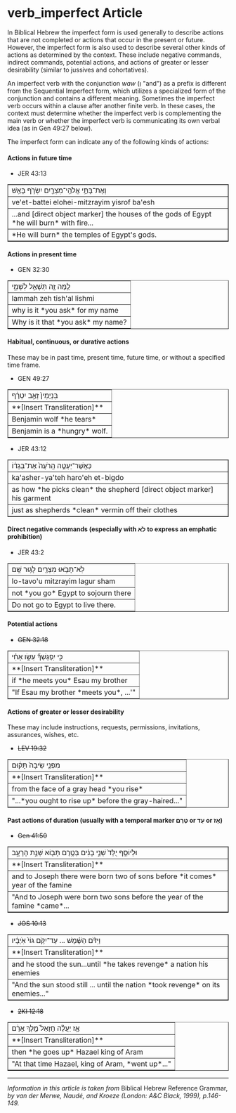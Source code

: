 # verb_imperfect Article
In Biblical Hebrew the imperfect form is used generally to describe actions that are not completed or actions that occur in the present or future.  However, the imperfect form is also used to describe several other kinds of actions as determined by the context. These include negative commands, indirect commands, potential actions, and actions of greater or lesser desirability (similar to jussives and cohortatives).

An imperfect verb with the conjunction *waw* (וְ "and") as a prefix is different from the Sequential Imperfect form, which utilizes a specialized form of the conjunction and contains a different meaning.  Sometimes the imperfect verb occurs within a clause after another finite verb.  In these cases, the context must determine whether the imperfect verb is complementing the main verb or whether the imperfect verb is communicating its own verbal idea (as in Gen 49:27 below).

The imperfect form can indicate any of the following kinds of actions:

#### Actions in future time

* JER 43:13
<table border="1" class="docutils">
<colgroup>
<col width="100%" />
</colgroup>
<tbody valign="top">
<tr class="row-odd"><td>וְאֶת־בָּתֵּ֥י אֱלֹהֵֽי־מִצְרַ֖יִם יִשְׂרֹ֥ף בָּאֵֽשׁ</td>
</tr>
<tr class="row-even"><td>ve'et-battei elohei-mitzrayim yisrof ba'esh</td>
</tr>
<tr class="row-odd"><td>...and [direct object marker] the houses of the gods of Egypt *he will burn* with fire...</td>
</tr>
<tr class="row-even"><td>*He will burn* the temples of Egypt's gods.</td>
</tr>
</tbody>
</table>

#### Actions in present time

* GEN 32:30
<table border="1" class="docutils">
<colgroup>
<col width="100%" />
</colgroup>
<tbody valign="top">
<tr class="row-odd"><td>לָ֥מָּה זֶּ֖ה תִּשְׁאַ֣ל לִשְׁמִ֑י</td>
</tr>
<tr class="row-even"><td>lammah zeh tish'al lishmi</td>
</tr>
<tr class="row-odd"><td>why is it *you ask* for my name</td>
</tr>
<tr class="row-even"><td>Why is it that *you ask* my name?</td>
</tr>
</tbody>
</table>

#### Habitual, continuous, or durative actions
These may be in past time, present time, future time, or without a specified time frame.

* GEN 49:27
<table border="1" class="docutils">
<colgroup>
<col width="100%" />
</colgroup>
<tbody valign="top">
<tr class="row-odd"><td>בִּנְיָמִין֙ זְאֵ֣ב יִטְרָ֔ף</td>
</tr>
<tr class="row-even"><td>**[Insert Transliteration]**</td>
</tr>
<tr class="row-odd"><td>Benjamin wolf *he tears*</td>
</tr>
<tr class="row-even"><td>Benjamin is a *hungry* wolf.</td>
</tr>
</tbody>
</table>

* JER 43:12
<table border="1" class="docutils">
<colgroup>
<col width="100%" />
</colgroup>
<tbody valign="top">
<tr class="row-odd"><td>כַּאֲשֶׁר־יַעְטֶ֤ה הָֽרֹעֶה֙ אֶת־בִּגְד֔וֹ</td>
</tr>
<tr class="row-even"><td>ka'asher-ya'teh haro'eh et-bigdo</td>
</tr>
<tr class="row-odd"><td>as how *he picks clean* the shepherd [direct object marker] his garment</td>
</tr>
<tr class="row-even"><td>just as shepherds *clean* vermin off their clothes</td>
</tr>
</tbody>
</table>

#### Direct negative commands (especially with לֹא to express an emphatic prohibition)

* JER 43:2
<table border="1" class="docutils">
<colgroup>
<col width="100%" />
</colgroup>
<tbody valign="top">
<tr class="row-odd"><td>לֹֽא־תָבֹ֥אוּ מִצְרַ֖יִם לָג֥וּר שָֽׁם</td>
</tr>
<tr class="row-even"><td>lo-tavo'u mitzrayim lagur sham</td>
</tr>
<tr class="row-odd"><td>not *you go* Egypt to sojourn there</td>
</tr>
<tr class="row-even"><td>Do not go to Egypt to live there.</td>
</tr>
</tbody>
</table>

#### Potential actions

* ~~GEN 32:18~~
<table border="1" class="docutils">
<colgroup>
<col width="100%" />
</colgroup>
<tbody valign="top">
<tr class="row-odd"><td>כִּ֣י יִֽפְגָּשְׁךָ֞ עֵשָׂ֣ו אָחִ֗י</td>
</tr>
<tr class="row-even"><td>**[Insert Transliteration]**</td>
</tr>
<tr class="row-odd"><td>if *he meets you* Esau my brother</td>
</tr>
<tr class="row-even"><td>"If Esau my brother *meets you*, ...'"</td>
</tr>
</tbody>
</table>

#### Actions of greater or lesser desirability
These may include instructions, requests, permissions, invitations, assurances, wishes, etc. 
* ~~LEV 19:32~~
<table border="1" class="docutils">
<colgroup>
<col width="100%" />
</colgroup>
<tbody valign="top">
<tr class="row-odd"><td>מִפְּנֵ֤י שֵׂיבָה֙ תָּק֔וּם</td>
</tr>
<tr class="row-even"><td>**[Insert Transliteration]**</td>
</tr>
<tr class="row-odd"><td>from the face of a gray head *you rise*</td>
</tr>
<tr class="row-even"><td>"...*you ought to rise up* before the gray-haired..."</td>
</tr>
</tbody>
</table>

#### Past actions of duration (usually with a temporal marker טֶרֶם or עַד or אָז)

* ~~Gen 41:50~~
<table border="1" class="docutils">
<colgroup>
<col width="100%" />
</colgroup>
<tbody valign="top">
<tr class="row-odd"><td>וּלְיוֹסֵ֤ף יֻלַּד֙ שְׁנֵ֣י בָנִ֔ים בְּטֶ֥רֶם תָּב֖וֹא שְׁנַ֣ת הָרָעָ֑ב</td>
</tr>
<tr class="row-even"><td>**[Insert Transliteration]**</td>
</tr>
<tr class="row-odd"><td>and to Joseph there were born two of sons before *it comes* year of the famine</td>
</tr>
<tr class="row-even"><td>"And to Joseph were born two sons before the year of the famine *came*...</td>
</tr>
</tbody>
</table>

* ~~JOS 10:13~~
<table border="1" class="docutils">
<colgroup>
<col width="100%" />
</colgroup>
<tbody valign="top">
<tr class="row-odd"><td>וַיִּדֹּ֨ם הַשֶּׁ֜מֶשׁ ... עַד־יִקֹּ֥ם גּוֹי֙ אֹֽיְבָ֔יו</td>
</tr>
<tr class="row-even"><td>**[Insert Transliteration]**</td>
</tr>
<tr class="row-odd"><td>and he stood the sun...until *he takes revenge* a nation his enemies</td>
</tr>
<tr class="row-even"><td>"And the sun stood still ... until the nation *took revenge* on its enemies..."</td>
</tr>
</tbody>
</table>

* ~~2KI 12:18~~
<table border="1" class="docutils">
<colgroup>
<col width="100%" />
</colgroup>
<tbody valign="top">
<tr class="row-odd"><td>אָ֣ז יַעֲלֶ֗ה חֲזָאֵל֙ מֶ֣לֶךְ אֲרָ֔ם</td>
</tr>
<tr class="row-even"><td>**[Insert Transliteration]**</td>
</tr>
<tr class="row-odd"><td>then *he goes up* Hazael king of Aram</td>
</tr>
<tr class="row-even"><td>"At that time Hazael, king of Aram, *went up*..."</td>
</tr>
</tbody>
</table>

-----

*Information in this article is taken from* Biblical Hebrew Reference Grammar, *by van der Merwe, Naudé, and Kroeze (London: A&C Black, 1999), p.146-149.*